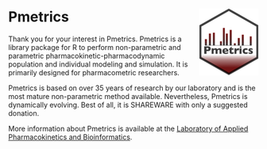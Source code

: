 # Pmetrics <a href="https://lapkb.github.io/Pmetrics/"><img src="man/figures/logo.png" align="right" height="135" alt="Pmetrics website" /></a>

Thank you for your interest in Pmetrics. Pmetrics is a library package for R to perform non-parametric and parametric pharmacokinetic-pharmacodynamic population and individual modeling and simulation. It is primarily designed for pharmacometric researchers.

Pmetrics is based on over 35 years of research by our laboratory and is the most mature non-parametric method available. Nevertheless, Pmetrics is dynamically evolving. Best of all, it is SHAREWARE with only a suggested donation.

More information about Pmetrics is available at the [Laboratory of Applied Pharmacokinetics and Bioinformatics](http://www.lapk.org/Pmetrics.php).
